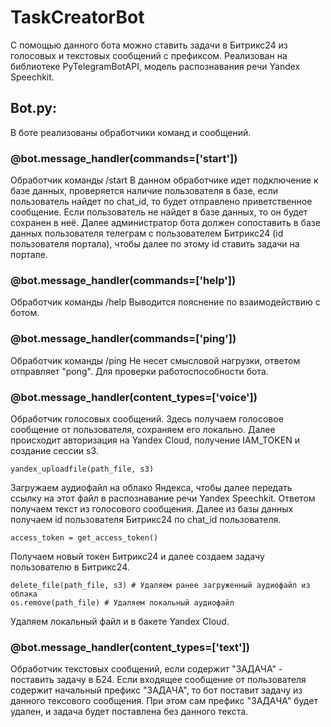 # TaskCreatorBot 

С помощью данного бота можно ставить задачи в Битрикс24 из голосовых и текстовых сообщений с префиксом.
Реализован на библиотеке PyTelegramBotAPI, модель распознавания речи Yandex Speechkit.

## Bot.py:
В боте реализованы обработчики команд и сообщений.

### @bot.message_handler(commands=['start'])
Обработчик команды /start
В данном обработчике идет подключение к базе данных, проверяется наличие пользователя в базе, если пользователь найдет по chat_id, то будет отправлено приветственное сообщение.
Если пользователь не найдет в базе данных, то он будет сохранен в неё.
Далее администратор бота должен сопоставить в базе данных пользователя телеграм с пользователем Битрикс24 (id пользователя портала), чтобы далее по этому id ставить задачи на портале.

### @bot.message_handler(commands=['help'])
Обработчик команды /help
Выводится пояснение по взаимодействию с ботом.

### @bot.message_handler(commands=['ping'])
Обработчик команды /ping
Не несет смысловой нагрузки, ответом отправляет "pong". Для проверки работоспособности бота.

### @bot.message_handler(content_types=['voice'])
Обработчик голосовых сообщений.
Здесь получаем голосовое сообщение от пользователя, сохраняем его локально.
Далее происходит авторизация на Yandex Cloud, получение IAM_TOKEN и создание сессии s3.
```
yandex_uploadfile(path_file, s3)
```
Загружаем аудиофайл на облако Яндекса, чтобы далее передать ссылку на этот файл в распознавание речи Yandex Speechkit. Ответом получаем текст из голосового сообщения.
Далее из базы данных получаем id пользователя Битрикс24 по chat_id пользователя.
```
access_token = get_access_token()
```
Получаем новый токен Битрикс24 и далее создаем задачу пользователю в Битрикс24.
```
delete_file(path_file, s3) # Удаляем ранее загруженный аудиофайл из облака
os.remove(path_file) # Удаляем локальный аудиофайл
```
Удаляем локальный файл и в бакете Yandex Cloud.

### @bot.message_handler(content_types=['text'])
Обработчик текстовых сообщений, если содержит "ЗАДАЧА" - поставить задачу в Б24.
Если входящее сообщение от пользователя содержит начальный префикс "ЗАДАЧА", то бот поставит задачу из данного тексового сообщения.
При этом сам префикс "ЗАДАЧА" будет удален, и задача будет поставлена без данного текста.